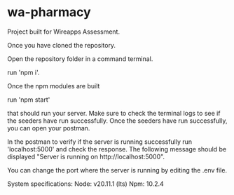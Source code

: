 # wa-pharmacy

Project built for Wireapps Assessment.

Once you have cloned the repository.

Open the repository folder in a command terminal.

run 'npm i'.

Once the npm modules are built

run 'npm start'

that should run your server.
Make sure to check the terminal logs to see if the seeders have run successfully.
Once the seeders have run successfully, you can open your postman.

In the postman to verify if the server is running successfully run 'localhost:5000' and check the response.
The following message should be displayed "Server is running on http://localhost:5000".

You can change the port where the server is running by editing the .env file.

System specifications:
Node: v20.11.1 (lts)
Npm: 10.2.4

